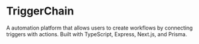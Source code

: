 # TriggerChain
A automation platform that allows users to create workflows by connecting triggers with actions. Built with TypeScript, Express, Next.js, and Prisma.
